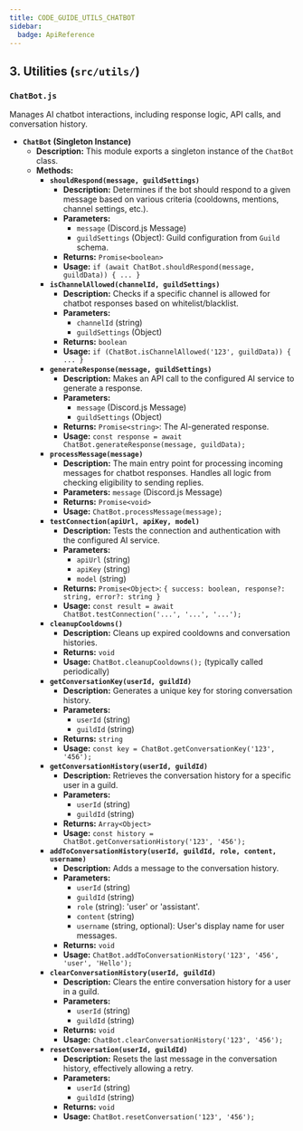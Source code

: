 ```yaml
---
title: CODE_GUIDE_UTILS_CHATBOT
sidebar:
  badge: ApiReference
---
```


## 3. Utilities (`src/utils/`)

### `ChatBot.js`
Manages AI chatbot interactions, including response logic, API calls, and conversation history.

*   **`ChatBot` (Singleton Instance)**
    *   **Description:** This module exports a singleton instance of the `ChatBot` class.
    *   **Methods:**
        *   **`shouldRespond(message, guildSettings)`**
            *   **Description:** Determines if the bot should respond to a given message based on various criteria (cooldowns, mentions, channel settings, etc.).
            *   **Parameters:**
                *   `message` (Discord.js Message)
                *   `guildSettings` (Object): Guild configuration from `Guild` schema.
            *   **Returns:** `Promise<boolean>`
            *   **Usage:** `if (await ChatBot.shouldRespond(message, guildData)) { ... }`
        *   **`isChannelAllowed(channelId, guildSettings)`**
            *   **Description:** Checks if a specific channel is allowed for chatbot responses based on whitelist/blacklist.
            *   **Parameters:**
                *   `channelId` (string)
                *   `guildSettings` (Object)
            *   **Returns:** `boolean`
            *   **Usage:** `if (ChatBot.isChannelAllowed('123', guildData)) { ... }`
        *   **`generateResponse(message, guildSettings)`**
            *   **Description:** Makes an API call to the configured AI service to generate a response.
            *   **Parameters:**
                *   `message` (Discord.js Message)
                *   `guildSettings` (Object)
            *   **Returns:** `Promise<string>`: The AI-generated response.
            *   **Usage:** `const response = await ChatBot.generateResponse(message, guildData);`
        *   **`processMessage(message)`**
            *   **Description:** The main entry point for processing incoming messages for chatbot responses. Handles all logic from checking eligibility to sending replies.
            *   **Parameters:** `message` (Discord.js Message)
            *   **Returns:** `Promise<void>`
            *   **Usage:** `ChatBot.processMessage(message);`
        *   **`testConnection(apiUrl, apiKey, model)`**
            *   **Description:** Tests the connection and authentication with the configured AI service.
            *   **Parameters:**
                *   `apiUrl` (string)
                *   `apiKey` (string)
                *   `model` (string)
            *   **Returns:** `Promise<Object>`: `{ success: boolean, response?: string, error?: string }`
            *   **Usage:** `const result = await ChatBot.testConnection('...', '...', '...');`
        *   **`cleanupCooldowns()`**
            *   **Description:** Cleans up expired cooldowns and conversation histories.
            *   **Returns:** `void`
            *   **Usage:** `ChatBot.cleanupCooldowns();` (typically called periodically)
        *   **`getConversationKey(userId, guildId)`**
            *   **Description:** Generates a unique key for storing conversation history.
            *   **Parameters:**
                *   `userId` (string)
                *   `guildId` (string)
            *   **Returns:** `string`
            *   **Usage:** `const key = ChatBot.getConversationKey('123', '456');`
        *   **`getConversationHistory(userId, guildId)`**
            *   **Description:** Retrieves the conversation history for a specific user in a guild.
            *   **Parameters:**
                *   `userId` (string)
                *   `guildId` (string)
            *   **Returns:** `Array<Object>`
            *   **Usage:** `const history = ChatBot.getConversationHistory('123', '456');`
        *   **`addToConversationHistory(userId, guildId, role, content, username)`**
            *   **Description:** Adds a message to the conversation history.
            *   **Parameters:**
                *   `userId` (string)
                *   `guildId` (string)
                *   `role` (string): 'user' or 'assistant'.
                *   `content` (string)
                *   `username` (string, optional): User's display name for user messages.
            *   **Returns:** `void`
            *   **Usage:** `ChatBot.addToConversationHistory('123', '456', 'user', 'Hello');`
        *   **`clearConversationHistory(userId, guildId)`**
            *   **Description:** Clears the entire conversation history for a user in a guild.
            *   **Parameters:**
                *   `userId` (string)
                *   `guildId` (string)
            *   **Returns:** `void`
            *   **Usage:** `ChatBot.clearConversationHistory('123', '456');`
        *   **`resetConversation(userId, guildId)`**
            *   **Description:** Resets the last message in the conversation history, effectively allowing a retry.
            *   **Parameters:**
                *   `userId` (string)
                *   `guildId` (string)
            *   **Returns:** `void`
            *   **Usage:** `ChatBot.resetConversation('123', '456');`
